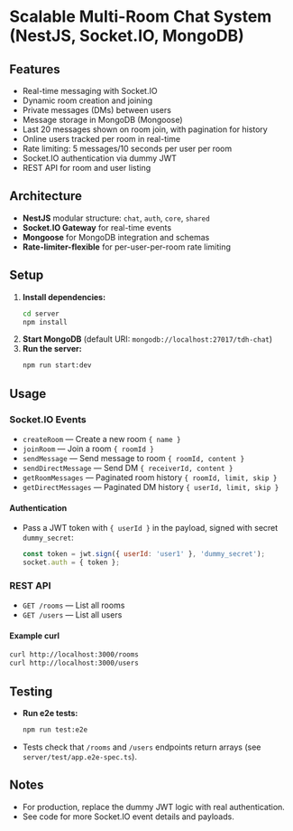 # Scalable Multi-Room Chat System (NestJS, Socket.IO, MongoDB)

## Features
- Real-time messaging with Socket.IO
- Dynamic room creation and joining
- Private messages (DMs) between users
- Message storage in MongoDB (Mongoose)
- Last 20 messages shown on room join, with pagination for history
- Online users tracked per room in real-time
- Rate limiting: 5 messages/10 seconds per user per room
- Socket.IO authentication via dummy JWT
- REST API for room and user listing

## Architecture
- **NestJS** modular structure: `chat`, `auth`, `core`, `shared`
- **Socket.IO Gateway** for real-time events
- **Mongoose** for MongoDB integration and schemas
- **Rate-limiter-flexible** for per-user-per-room rate limiting

## Setup
1. **Install dependencies:**
   ```bash
   cd server
   npm install
   ```
2. **Start MongoDB** (default URI: `mongodb://localhost:27017/tdh-chat`)
3. **Run the server:**
   ```bash
   npm run start:dev
   ```

## Usage
### Socket.IO Events
- `createRoom` — Create a new room `{ name }`
- `joinRoom` — Join a room `{ roomId }`
- `sendMessage` — Send message to room `{ roomId, content }`
- `sendDirectMessage` — Send DM `{ receiverId, content }`
- `getRoomMessages` — Paginated room history `{ roomId, limit, skip }`
- `getDirectMessages` — Paginated DM history `{ userId, limit, skip }`

#### Authentication
- Pass a JWT token with `{ userId }` in the payload, signed with secret `dummy_secret`:
  ```js
  const token = jwt.sign({ userId: 'user1' }, 'dummy_secret');
  socket.auth = { token };
  ```

### REST API
- `GET /rooms` — List all rooms
- `GET /users` — List all users

#### Example curl
```bash
curl http://localhost:3000/rooms
curl http://localhost:3000/users
```

## Testing
- **Run e2e tests:**
  ```bash
  npm run test:e2e
  ```
- Tests check that `/rooms` and `/users` endpoints return arrays (see `server/test/app.e2e-spec.ts`).

## Notes
- For production, replace the dummy JWT logic with real authentication.
- See code for more Socket.IO event details and payloads.